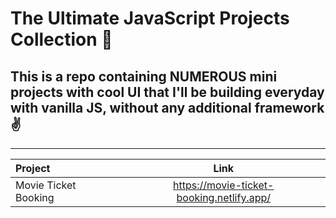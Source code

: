 # The Ultimate JavaScript Projects Collection 🚀
## This is a repo containing NUMEROUS mini projects with cool UI that I'll be building everyday with vanilla JS, without any additional framework ✌
---

| Project        | Link         
| :------------- | :----------: 
| Movie Ticket Booking | https://movie-ticket-booking.netlify.app/  
